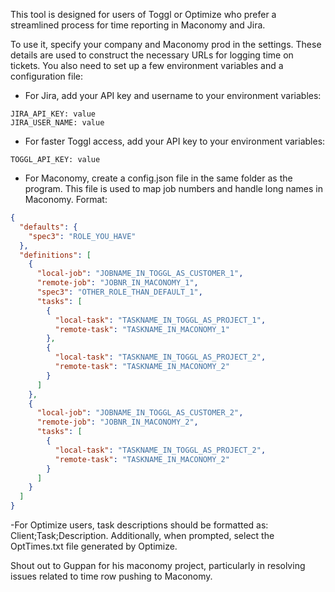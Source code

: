 This tool is designed for users of Toggl or Optimize who prefer a streamlined process for time reporting in Maconomy and Jira.

To use it, specify your company and Maconomy prod in the settings. These details are used to construct the necessary URLs for logging time on tickets.
You also need to set up a few environment variables and a configuration file:
- For Jira, add your API key and username to your environment variables:
```
JIRA_API_KEY: value
JIRA_USER_NAME: value
```
- For faster Toggl access, add your API key to your environment variables:
```
TOGGL_API_KEY: value
```
- For Maconomy, create a config.json file in the same folder as the program. This file is used to map job numbers and handle long names in Maconomy. Format:
```json
{
  "defaults": {
    "spec3": "ROLE_YOU_HAVE"
  },
  "definitions": [
    {
      "local-job": "JOBNAME_IN_TOGGL_AS_CUSTOMER_1",
      "remote-job": "JOBNR_IN_MACONOMY_1",
      "spec3": "OTHER_ROLE_THAN_DEFAULT_1",
      "tasks": [
        {
          "local-task": "TASKNAME_IN_TOGGL_AS_PROJECT_1",
          "remote-task": "TASKNAME_IN_MACONOMY_1"
        },
        {
          "local-task": "TASKNAME_IN_TOGGL_AS_PROJECT_2",
          "remote-task": "TASKNAME_IN_MACONOMY_2"
        }
      ]
    },
	{
      "local-job": "JOBNAME_IN_TOGGL_AS_CUSTOMER_2",
      "remote-job": "JOBNR_IN_MACONOMY_2",
      "tasks": [
        {
          "local-task": "TASKNAME_IN_TOGGL_AS_PROJECT_2",
          "remote-task": "TASKNAME_IN_MACONOMY_2"
        }
      ]
    }
  ]
}
```
-For Optimize users, task descriptions should be formatted as: Client;Task;Description. Additionally, when prompted, select the OptTimes.txt file generated by Optimize.

Shout out to Guppan for his maconomy project, particularly in resolving issues related to time row pushing to Maconomy.
